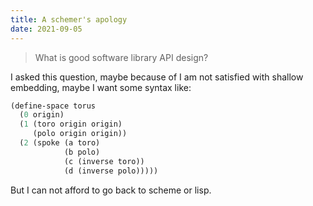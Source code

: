 ```yaml
---
title: A schemer's apology
date: 2021-09-05
---
```


> What is good software library API design?

I asked this question,
maybe because of I am not satisfied with shallow embedding,
maybe I want some syntax like:

``` scheme
(define-space torus
  (0 origin)
  (1 (toro origin origin)
     (polo origin origin))
  (2 (spoke (a toro)
            (b polo)
            (c (inverse toro))
            (d (inverse polo)))))
```

But I can not afford to go back to scheme or lisp.
